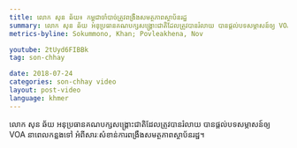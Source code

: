 ```yaml
---
title: លោក សុន ឆ័យ៖ កម្ពុជាចាំបាច់ត្រូវពង្រឹងសមត្ថភាពស្ថាប័នរដ្ឋ
summary: លោក សុន ឆ័យ អនុប្រធានគណបក្សសង្គ្រោះជាតិដែលត្រូវបានរំលាយ បាន​ផ្តល់បទសម្ភាសន៍ឲ្យ VOA នាពេលកន្លងទៅ អំពី​សារៈសំខាន់ការពង្រឹង​សមត្ថភាព​ស្ថាប័នរដ្ឋ។  
metrics-byline: Sokummono, Khan; Povleakhena, Nov

youtube: 2tUyd6FIBBk
tag: son-chhay

date: 2018-07-24
categories: son-chhay video
layout: post-video
language: khmer
---
```


លោក សុន ឆ័យ អនុប្រធានគណបក្សសង្គ្រោះជាតិដែលត្រូវបានរំលាយ បាន​ផ្តល់បទសម្ភាសន៍ឲ្យ VOA នាពេលកន្លងទៅ អំពី​សារៈសំខាន់ការពង្រឹង​សមត្ថភាព​ស្ថាប័នរដ្ឋ។ 
